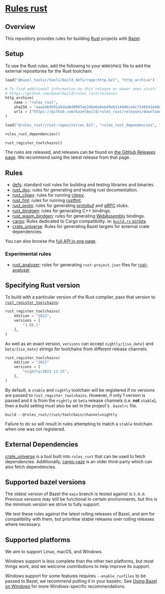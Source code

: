 # [Rules rust](https://github.com/bazelbuild/rules_rust)

## Overview

This repository provides rules for building [Rust][rust] projects with [Bazel][bazel].

[bazel]: https://bazel.build/
[rust]: http://www.rust-lang.org/

<!-- TODO: Render generated docs on the github pages site again, https://bazelbuild.github.io/rules_rust/ -->

<a name="setup"></a>

## Setup

To use the Rust rules, add the following to your `WORKSPACE` file to add the external repositories for the Rust toolchain:

```python
load("@bazel_tools//tools/build_defs/repo:http.bzl", "http_archive")

# To find additional information on this release or newer ones visit:
# https://github.com/bazelbuild/rules_rust/releases
http_archive(
    name = "rules_rust",
    sha256 = "aaaa4b9591a5dad8d8907ae2dbe6e0eb49e6314946ce4c7149241648e56a1277",
    urls = ["https://github.com/bazelbuild/rules_rust/releases/download/0.16.1/rules_rust-v0.16.1.tar.gz"],
)

load("@rules_rust//rust:repositories.bzl", "rules_rust_dependencies", "rust_register_toolchains")

rules_rust_dependencies()

rust_register_toolchains()
```

The rules are released, and releases can be found on [the GitHub Releases page](https://github.com/bazelbuild/rules_rust/releases). We recommend using the latest release from that page.

## Rules

- [defs](defs.md): standard rust rules for building and testing libraries and binaries.
- [rust_doc](rust_doc.md): rules for generating and testing rust documentation.
- [rust_clippy](rust_clippy.md): rules for running [clippy](https://github.com/rust-lang/rust-clippy#readme).
- [rust_fmt](rust_fmt.md): rules for running [rustfmt](https://github.com/rust-lang/rustfmt#readme).
- [rust_proto](rust_proto.md): rules for generating [protobuf](https://developers.google.com/protocol-buffers) and [gRPC](https://grpc.io) stubs.
- [rust_bindgen](rust_bindgen.md): rules for generating C++ bindings.
- [rust_wasm_bindgen](rust_wasm_bindgen.md): rules for generating [WebAssembly](https://www.rust-lang.org/what/wasm) bindings.
- [cargo](cargo.md): Rules dedicated to Cargo compatibility. ie: [`build.rs` scripts](https://doc.rust-lang.org/cargo/reference/build-scripts.html).
- [crate_universe](crate_universe.md): Rules for generating Bazel targets for external crate dependencies.

You can also browse the [full API in one page](flatten.md).

### Experimental rules

- [rust_analyzer](rust_analyzer.md): rules for generating `rust-project.json` files for [rust-analyzer](https://rust-analyzer.github.io/)

## Specifying Rust version

To build with a particular version of the Rust compiler, pass that version to [`rust_register_toolchains`](flatten.md#rust_register_toolchains):

```python
rust_register_toolchains(
    edition = "2021",
    versions = [
        "1.66.1"
    ],
)
```

As well as an exact version, `versions` can accept `nightly/{iso_date}` and `beta/{iso_date}` strings for toolchains from different release channels.

```python
rust_register_toolchains(
    edition = "2021"
    versions = [
        "nightly/2022-12-15",
    ],
)
```

By default, a `stable` and `nightly` toolchain will be registered if no versions are passed to `rust_register_toolchains`. However,
if only 1 version is passed and it is from the `nightly` or `beta` release channels (i.e. __not__ `stable`), then a build setting must
also be set in the project's `.bazelrc` file.

```text
build --@rules_rust//rust/toolchain/channel=nightly
```

Failure to do so will result in rules attempting to match a `stable` toolchain when one was not registered.

## External Dependencies

[crate_universe](crate_universe.md) is a tool built into `rules_rust` that can be used to fetch dependencies. Additionally, [cargo-raze](https://github.com/google/cargo-raze) is an older third-party which can also fetch dependencies.

## Supported bazel versions

The oldest version of Bazel the `main` branch is tested against is `5.0.0`. Previous versions may still be functional in certain environments, but this is the minimum version we strive to fully support.

We test these rules against the latest rolling releases of Bazel, and aim for compatibility with them, but prioritise stable releases over rolling releases where necessary.

## Supported platforms

We aim to support Linux, macOS, and Windows.

Windows support is less complete than the other two platforms, but most things work, and we welcome contributions to help improve its support.

Windows support for some features requires `--enable_runfiles` to be passed to Bazel, we recommend putting it in your bazelrc. See [Using Bazel on Windows](https://bazel.build/configure/windows) for more Windows-specific recommendations.
